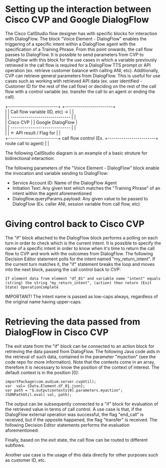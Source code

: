 # Setting up the interaction between Cisco CVP and Google DialogFlow

The Cisco CallStudio flow designer has with specific blocks for interaction with DialogFlow. The block "Voice Element - DialogFlow" enables the triggering of a specific intent within a DialogFlow agent with the specification of a Training Phrase. From this point onwards, the call flow passes to DialogFlow.
It is possible to send parameters from CVP to DialogFlow with this block for the use cases in which a variable previously retrieved in the call flow is required for a DialogFlow TTS prompt or API operation (ex. retrieve customer balance with calling ANI, etc).
Additionally, CVP can retrieve general parameters from DialogFlow. This is useful for use cases such as working with retrieved API data (ex. user identified - Customer ID for the rest of the call flow) or deciding on the rest of the call flow with a control variable (ex. transfer the call to an agent or ending the call).

+-------------------------+                                 +------------------------+                       
|                         | Call flow variable (ID, etc) -> |                        |                       
|                         |  ------------------------------ |                        |                       
|        Cisco CVP        |                                 |    Google DialogFlow   |                       
|                         |  ------------------------------ |                        |                       
|                         |    <- API result / Flag for     |                        |                       
+-------------------------+    call flow control (Ex.       +------------------------+                       
                               route call to agent)                 |        |                               

The following CallStudio diagram is an example of a basic struture for bidirectional interaction:


The following parameters of the "Voice Element - DialogFlow" block enable the invocation and variable sending to DialogFlow:
- Service Account ID: Name of the DialogFlow Agent
- Initiation Text: Any given text which matches the "Training Phrase" of an intent within the agent aforementioned
- Dialogflow.queryParams.payload: Any given value to be passed to DialogFlow (Ex. caller ANI, session variable from call flow, etc)

# Giving control back to Cisco CVP

The "if" block attached to the DialogFlow block performs a polling on each turn in order to check which is the current intent.
It is possible to specify the name of a specific intent in order to know when it's time to return the call flow to CVP and work with the outcomes from DialogFlow.
The following Decision Editor statement polls for the intent named "my_return_intent". If the current turn matches it, the "if" statement breaks the loop and moves into the next block, passing the call control back to CVP:

```
If element data from element "df_01" and variable name "intent" equals (string) the string "my_return_intent", (action) then return (Exit State) OperationComplete
```

IMPORTANT! The intent name is passed as low-caps always, regardless of the original name having upper-caps.

# Retrieving the data passed from DialogFlow in Cisco CVP

The exit state from the "if" block can be connected to an action block for retrieving the data passed from DialogFlow.
The following Java code aids in the retrieval of such data, contained in the parameter "myaction" (see the code repo for more information). Note that the contexts come in an array, therefore it is necessary to know the position of the context of interest. The default context is in the position [0]:

```
importPackage(com.audium.server.cvpUtil);
var  val= {Data.Element.df_01.json};
var path = "$.outputcontexts[0].parameters.myaction";
JSONPathUtil.eval( val, path);
```

The output can be subsequently connected to a "if" block for evaluation of the retrieved value in terms of call control. A use case is that, if the DialogFlow external operation was successful, the flag "end_call" is received, but if the opposite happened, the flag "transfer" is received.
The following Decision Editor statements performs the evaluation aforementioned:

Finally, based on the exit state, the call flow can be routed to different subflows.

Another use case is the usage of this data directly for other purposes such as customer ID, etc.